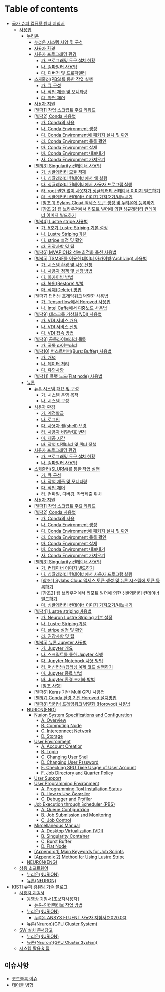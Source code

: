 # Table of contents

* [국가 슈퍼 컴퓨팅 센터 지침서](README.md)
  * [사용법](guidebook/manual/README.md)
    * [누리온](guidebook/manual/nurion/README.md)
      * [누리온 시스템 사양 및 구성](guidebook/manual/nurion/system-specifications-and-configurations.md)
      * [사용자 환경](guidebook/manual/nurion/user-experience.md)
      * [사용자 프로그래밍 환경](guidebook/manual/nurion/user-programming-environment/README.md)
        * [가. 프로그래밍 도구 설치 현황](guidebook/manual/nurion/user-programming-environment/untitled.md)
        * [나. 컴파일러 사용법](guidebook/manual/nurion/user-programming-environment/.-1.md)
        * [다. 디버거 및 프로파일러](guidebook/manual/nurion/user-programming-environment/.-2.md)
      * [스케줄러(PBS)를 통한 작업 실행](guidebook/manual/nurion/running-jobs-through-scheduler/README.md)
        * [가. 큐 구성](guidebook/manual/nurion/running-jobs-through-scheduler/untitled.md)
        * [나. 작업 제출 및 모니터링](guidebook/manual/nurion/running-jobs-through-scheduler/.-1.md)
        * [다. 작업 제어](guidebook/manual/nurion/running-jobs-through-scheduler/.-2.md)
      * [사용자 지원](guidebook/manual/nurion/user-support.md)
      * [\[별첨1\] 작업 스크립트 주요 키워드](guidebook/manual/nurion/attachment-1.md)
      * [\[별첨2\] Conda 사용법](guidebook/manual/nurion/attachment-2/README.md)
        * [가. Conda의 사용](guidebook/manual/nurion/attachment-2/.-conda.md)
        * [나. Conda Environment 생성](guidebook/manual/nurion/attachment-2/.-conda-environment.md)
        * [다. Conda Environment에 패키지 설치 및 확인](guidebook/manual/nurion/attachment-2/.-conda-environment-1.md)
        * [라. Conda Environment 목록 확인](guidebook/manual/nurion/attachment-2/.-conda-environment-2.md)
        * [마. Conda Environment 삭제](guidebook/manual/nurion/attachment-2/.-conda-environment-3.md)
        * [바. Conda Environment 내보내기](guidebook/manual/nurion/attachment-2/.-conda-environment-4.md)
        * [사. Conda Environment 가져오기](guidebook/manual/nurion/attachment-2/.-conda-environment-5.md)
      * [\[별첨3\] Singularity 컨테이너 사용법](guidebook/manual/nurion/attachment-3/README.md)
        * [가. 싱귤레러티 모듈 적재](guidebook/manual/nurion/attachment-3/untitled.md)
        * [나. 싱귤레러티 컨테이너에서 쉘 실행](guidebook/manual/nurion/attachment-3/.-1.md)
        * [다. 싱귤레러티 컨테이너에서 사용자 프로그램 실행](guidebook/manual/nurion/attachment-3/.-2.md)
        * [라. root 권한 없이 사용자가 싱귤레러티 컨테이너 이미지 빌드하기](guidebook/manual/nurion/attachment-3/.-root.md)
        * [마. 싱귤레러티 컨테이너 이미지 가져오기/내보내기](guidebook/manual/nurion/attachment-3/.-3.md)
        * [\[참조 1\] Sylabs Cloud 액세스 토큰 생성 및 누리온에 등록하기](guidebook/manual/nurion/attachment-3/1-sylabs-cloud.md)
        * [\[참조 2\] 웹 브라우저에서 리모트 빌더에 의한 싱규레러티 컨테이너 이미지 빌드하기](guidebook/manual/nurion/attachment-3/2.md)
      * [\[별첨4\] Lustre stripe 사용법](guidebook/manual/nurion/attachment-4/README.md)
        * [가. 5호기 Lustre Striping 기본 설정](guidebook/manual/nurion/attachment-4/.-5-lustre-striping.md)
        * [나. Lustre Striping 개념](guidebook/manual/nurion/attachment-4/.-lustre-striping.md)
        * [다. stripe 설정 및 확인](guidebook/manual/nurion/attachment-4/.-stripe.md)
        * [라. 권장사항 및 팁](guidebook/manual/nurion/attachment-4/untitled.md)
      * [\[별첨6\] MVAPICH2 성능 최적화 옵션 사용법](guidebook/manual/nurion/attachment-6.md)
      * [\[별첨5\] TSMSF를 이용한 데이터 아카이빙(Archiving) 사용법](guidebook/manual/nurion/attachment-5/README.md)
        * [가. 시스템 환경 및 사용 신청](guidebook/manual/nurion/attachment-5/untitled.md)
        * [나. 사용자 정책 및 신청 방법](guidebook/manual/nurion/attachment-5/.-1.md)
        * [다. 아카이빙 방법](guidebook/manual/nurion/attachment-5/.-2.md)
        * [라. 복원(Restore) 방법](guidebook/manual/nurion/attachment-5/.-restore.md)
        * [마. 삭제(Delete) 방법](guidebook/manual/nurion/attachment-5/.-delete.md)
      * [\[별첨7\] 딥러닝 프레임워크 병렬화 사용법](guidebook/manual/nurion/attachment-7/README.md)
        * [가. Tensorflow에서 Horovod 사용법](guidebook/manual/nurion/attachment-7/.-tensorflow-horovod.md)
        * [나. Intel Caffe에서 다중노드 사용법](guidebook/manual/nurion/attachment-7/.-intel-caffe.md)
      * [\[별첨9\] 데스크톱 가상화(VDI) 사용법](guidebook/manual/nurion/attachment-9/README.md)
        * [가. VDI 서비스 개요](guidebook/manual/nurion/attachment-9/.-vdi.md)
        * [나. VDI 서비스 신청](guidebook/manual/nurion/attachment-9/.-vdi-1.md)
        * [다. VDI 접속 방법](guidebook/manual/nurion/attachment-9/.-vdi-2.md)
      * [\[별첨8\] 공통라이브러리 목록](guidebook/manual/nurion/attachment-8/README.md)
        * [가. 공통 라이브러리](guidebook/manual/nurion/attachment-8/untitled.md)
      * [\[별첨10\] 버스트버퍼(Burst Buffer) 사용법](guidebook/manual/nurion/attachment-10/README.md)
        * [가. 개념](guidebook/manual/nurion/attachment-10/untitled.md)
        * [나. 데이터 처리](guidebook/manual/nurion/attachment-10/.-1.md)
        * [다. 유의사항](guidebook/manual/nurion/attachment-10/.-2.md)
      * [\[별첨11\] 플랫 노드(Flat node) 사용법](guidebook/manual/nurion/attachment-11.md)
    * [뉴론](guidebook/manual/neuron/README.md)
      * [뉴론 시스템 개요 및 구성](guidebook/manual/neuron/system-overview-and-configuration/README.md)
        * [가. 시스템 운영 목적](guidebook/manual/neuron/system-overview-and-configuration/untitled.md)
        * [나. 시스템 구성](guidebook/manual/neuron/system-overview-and-configuration/.-1.md)
      * [사용자 환경](guidebook/manual/neuron/user-experience/README.md)
        * [가. 계정발급](guidebook/manual/neuron/user-experience/untitled.md)
        * [나. 로그인](guidebook/manual/neuron/user-experience/.-1.md)
        * [다. 사용자 쉘(shell) 변경](guidebook/manual/neuron/user-experience/.-shell.md)
        * [라. 사용자 비밀번호 변경](guidebook/manual/neuron/user-experience/.-2.md)
        * [마. 제공 시간](guidebook/manual/neuron/user-experience/.-3.md)
        * [바. 작업 디렉터리 및 쿼터 정책](guidebook/manual/neuron/user-experience/.-4.md)
      * [사용자 프로그래밍 환경](guidebook/manual/neuron/user-programming-environment/README.md)
        * [가. 프로그래밍 도구 설치 현황](guidebook/manual/neuron/user-programming-environment/untitled.md)
        * [나. 컴파일러 사용법](guidebook/manual/neuron/user-programming-environment/.-1.md)
      * [스케줄러(SLURM)를 통한 작업 실행](guidebook/manual/neuron/execution-of-tasks-through-the-scheduler/README.md)
        * [가. 큐 구성](guidebook/manual/neuron/execution-of-tasks-through-the-scheduler/untitled.md)
        * [나. 작업 제출 및 모니터링](guidebook/manual/neuron/execution-of-tasks-through-the-scheduler/.-1.md)
        * [다. 작업 제어](guidebook/manual/neuron/execution-of-tasks-through-the-scheduler/.-2.md)
        * [라. 컴파일, 디버깅, 작업제출 위치](guidebook/manual/neuron/execution-of-tasks-through-the-scheduler/.-3.md)
      * [사용자 지원](guidebook/manual/neuron/user-support.md)
      * [\[별첨1\] 작업 스크립트 주요 키워드](guidebook/manual/neuron/attachment-1.md)
      * [\[별첨2\] Conda 사용법](guidebook/manual/neuron/attachment-2/README.md)
        * [가. Conda의 사용](guidebook/manual/neuron/attachment-2/.-conda.md)
        * [나. Conda Environment 생성](guidebook/manual/neuron/attachment-2/.-conda-environment.md)
        * [다. Conda Environment에 패키지 설치 및 확인](guidebook/manual/neuron/attachment-2/.-conda-environment-1.md)
        * [라. Conda Environment 목록 확인](guidebook/manual/neuron/attachment-2/.-conda-environment-2.md)
        * [마. Conda Environment 삭제](guidebook/manual/neuron/attachment-2/.-conda-environment-3.md)
        * [바. Conda Environment 내보내기](guidebook/manual/neuron/attachment-2/.-conda-environment-4.md)
        * [사. Conda Environment 가져오기](guidebook/manual/neuron/attachment-2/.-conda-environment-5.md)
      * [\[별첨3\] Singularity 컨테이너 사용법](guidebook/manual/neuron/attachment-3/README.md)
        * [가. 컨테이너 이미지 빌드하기](guidebook/manual/neuron/attachment-3/untitled.md)
        * [나. 싱귤레러티 컨테이너에서 사용자 프로그램 실행](guidebook/manual/neuron/attachment-3/.-1.md)
        * [\[참조1\] Sylabs Cloud 액세스 토큰 생성 및 뉴론 시스템에 토큰 등록하기](guidebook/manual/neuron/attachment-3/1-sylabs-cloud.md)
        * [\[참조2\] 웹 브라우저에서 리모트 빌더에 의한 싱귤레러티 컨테이너 빌드하기](guidebook/manual/neuron/attachment-3/2.md)
        * [마. 싱귤레러티 컨테이너 이미지 가져오기/내보내기](guidebook/manual/neuron/attachment-3/.-2.md)
      * [\[별첨4\] Lustre striping 사용법](guidebook/manual/neuron/attachment-4/README.md)
        * [가. Neuron Lustre Striping 기본 설정](guidebook/manual/neuron/attachment-4/.-neuron-lustre-striping.md)
        * [나. Lustre Striping 개념](guidebook/manual/neuron/attachment-4/.-lustre-striping.md)
        * [다. stripe 설정 및 확인](guidebook/manual/neuron/attachment-4/.-stripe.md)
        * [라. 권장사항 및 팁](guidebook/manual/neuron/attachment-4/untitled.md)
      * [\[별첨5\] 뉴론 Jupyter 사용법](guidebook/manual/neuron/attachment-5/README.md)
        * [가. Jupyter 개요](guidebook/manual/neuron/attachment-5/.-jupyter.md)
        * [나. 스크립트를 통한 Jupyter 실행](guidebook/manual/neuron/attachment-5/.-jupyter-1.md)
        * [다. Jupyter Notebook 사용 방법](guidebook/manual/neuron/attachment-5/.-jupyter-notebook.md)
        * [라. 머신러닝/딥러닝 예제 코드 실행하기](guidebook/manual/neuron/attachment-5/untitled.md)
        * [마. Jupyter 종료 방법](guidebook/manual/neuron/attachment-5/.-jupyter-2.md)
        * [바. Jupyter 환경 초기화 방법](guidebook/manual/neuron/attachment-5/.-jupyter-3.md)
        * [\[참조 사항\]](guidebook/manual/neuron/attachment-5/undefined.md)
      * [\[별첨6\] Keras 기반 Multi GPU 사용법](guidebook/manual/neuron/attachment-6.md)
      * [\[별첨7\] Conda 환경 기반 Horovod 설치방법](guidebook/manual/neuron/attachment-7.md)
      * [\[별첨8\] 딥러닝 프레임워크 병렬화 (Horovod) 사용법](guidebook/manual/neuron/attachment-8.md)
    * [NURION(ENG)](guidebook/manual/nurion-eng/README.md)
      * [Nurion System Specifications and Configuration](guidebook/manual/nurion-eng/specifications-and-configuration/README.md)
        * [A. Overview](guidebook/manual/nurion-eng/specifications-and-configuration/a.-overview.md)
        * [B. Computing Node](guidebook/manual/nurion-eng/specifications-and-configuration/b.-computing-node.md)
        * [C. Interconnect Network](guidebook/manual/nurion-eng/specifications-and-configuration/c.-interconnect-network.md)
        * [D. Storage](guidebook/manual/nurion-eng/specifications-and-configuration/d.-storage.md)
      * [User Environment](guidebook/manual/nurion-eng/user-environment/README.md)
        * [A. Account Creation](guidebook/manual/nurion-eng/user-environment/a.-account-creation.md)
        * [B. Login](guidebook/manual/nurion-eng/user-environment/b.-login.md)
        * [C. Changing User Shell](guidebook/manual/nurion-eng/user-environment/c.-changing-user-shell.md)
        * [D. Changing User Password](guidebook/manual/nurion-eng/user-environment/d.-changing-user-password.md)
        * [E. Checking SRU Time Usage of User Account](guidebook/manual/nurion-eng/user-environment/e.-checking-sru-time-usage-of-user-account.md)
        * [F. Job Directory and Quarter Policy](guidebook/manual/nurion-eng/user-environment/f.-job-directory-and-quarter-policy.md)
      * [User Support](guidebook/manual/nurion-eng/user-support.md)
      * [User Programming Environment](guidebook/manual/nurion-eng/user-programming-environment/README.md)
        * [A. Programming Tool Installation Status](guidebook/manual/nurion-eng/user-programming-environment/a.-programming-tool-installation-status.md)
        * [B. How to Use Compiler](guidebook/manual/nurion-eng/user-programming-environment/b.-how-to-use-compiler.md)
        * [C. Debugger and Profiler](guidebook/manual/nurion-eng/user-programming-environment/c.-debugger-and-profiler.md)
      * [Job Execution through Scheduler (PBS)](guidebook/manual/nurion-eng/job-execution-through-scheduler-pbs/README.md)
        * [A. Queue Configuration](guidebook/manual/nurion-eng/job-execution-through-scheduler-pbs/a.-queue-configuration.md)
        * [B. Job Submission and Monitoring](guidebook/manual/nurion-eng/job-execution-through-scheduler-pbs/b.-job-submission-and-monitoring.md)
        * [C. Job Control](guidebook/manual/nurion-eng/job-execution-through-scheduler-pbs/c.-job-control.md)
      * [Miscellaneous Manual](guidebook/manual/nurion-eng/miscellaneous-manual/README.md)
        * [A. Desktop Virtualization (VDI)](guidebook/manual/nurion-eng/miscellaneous-manual/a.-desktop-virtualization-vdi.md)
        * [B. Singularity Container](guidebook/manual/nurion-eng/miscellaneous-manual/b.-singularity-container.md)
        * [C. Burst Buffer](guidebook/manual/nurion-eng/miscellaneous-manual/c.-burst-buffer.md)
        * [D. Flat Node](guidebook/manual/nurion-eng/miscellaneous-manual/d.-flat-node.md)
      * [\[Appendix 1\] Main Keywords for Job Scripts](guidebook/manual/nurion-eng/appendix-1-main-keywords-for-job-scripts.md)
      * [\[Appendix 2\] Method for Using Lustre Stripe](guidebook/manual/nurion-eng/appendix-2-method-for-using-lustre-stripe.md)
    * [NEURON(ENG)](guidebook/manual/neuron-eng.md)
  * [상용 소프트웨어](guidebook/commercial-software/README.md)
    * [누리온(NURION)](guidebook/commercial-software/nurion.md)
    * [뉴론(NEURON)](guidebook/commercial-software/neuron.md)
* [KISTI 슈퍼 컴퓨팅 기술 블로그](blog/README.md)
  * [사용자 지침서](blog/userguide/README.md)
    * [동영상 지침서\[초보자사용자\]](blog/userguide/video/README.md)
      * [뉴론-인터렉티브 작업 방법](blog/userguide/video/undefined.md)
    * [누리온(NURION)](blog/userguide/누리온\(NURION\)/README.md)
      * [누리온 ANSYS FLUENT 사용자 지침서(2020.03)](blog/userguide/누리온\(NURION\)/ansys-fluent-2020.03.md)
    * [뉴론(Neuron)(GPU Cluster System)](blog/userguide/neurone.md)
  * [SW 설치 문서창고](blog/docwarehouse/README.md)
    * [누리온(NURION)](blog/docwarehouse/nurion.md)
    * [뉴론(Neuron)(GPU Cluster System)](blog/docwarehouse/neuron.md)
  * [시스템 활용 & 팁](blog/usagetip.md)

## 이슈사항 <a href="#issue" id="issue"></a>

* [코드블록 이슈](issue/undefined.md)
* [테이블 병합](issue/undefined-1.md)
